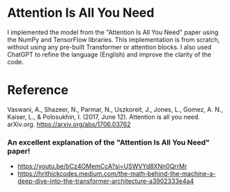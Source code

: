 # Attention Is All You Need
I implemented the model from the "Attention Is All You Need" paper using the NumPy and TensorFlow libraries. This implementation is from scratch, without using any pre-built Transformer or attention blocks. I also used ChatGPT to refine the language (English) and improve the clarity of the code.

# Reference
Vaswani, A., Shazeer, N., Parmar, N., Uszkoreit, J., Jones, L., Gomez, A. N., Kaiser, L., & Polosukhin, I. (2017, June 12). Attention is all you need. arXiv.org. https://arxiv.org/abs/1706.03762

### An excellent explanation of the "Attention Is All You Need" paper!
- https://youtu.be/bCz4OMemCcA?si=USWVYd8XNn0QrrMr
- https://hrithickcodes.medium.com/the-math-behind-the-machine-a-deep-dive-into-the-transformer-architecture-a3902333e4a4
